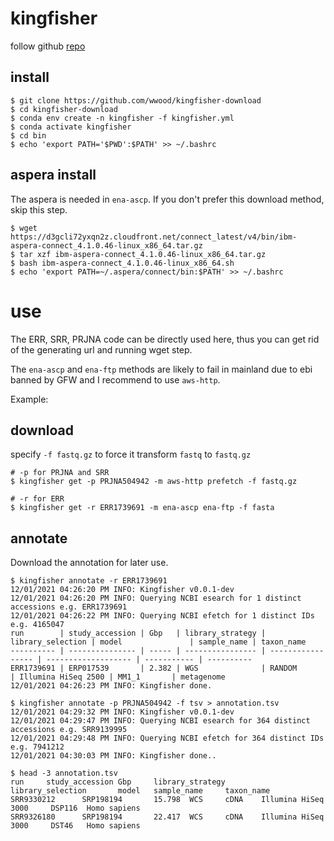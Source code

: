 # kingfisher

follow github [repo](https://github.com/wwood/kingfisher-download)

## install

```
$ git clone https://github.com/wwood/kingfisher-download
$ cd kingfisher-download
$ conda env create -n kingfisher -f kingfisher.yml
$ conda activate kingfisher
$ cd bin
$ echo 'export PATH='$PWD':$PATH' >> ~/.bashrc
```

## aspera install
The aspera is needed in `ena-ascp`. If you don't prefer this download method, skip this step.
```
$ wget https://d3gcli72yxqn2z.cloudfront.net/connect_latest/v4/bin/ibm-aspera-connect_4.1.0.46-linux_x86_64.tar.gz
$ tar xzf ibm-aspera-connect_4.1.0.46-linux_x86_64.tar.gz
$ bash ibm-aspera-connect_4.1.0.46-linux_x86_64.sh
$ echo 'export PATH=~/.aspera/connect/bin:$PATH' >> ~/.bashrc
```


# use

The ERR, SRR, PRJNA code can be directly used here, thus you can get rid of the generating url and running wget step.

The `ena-ascp` and `ena-ftp` methods are likely to fail in mainland due to ebi banned by GFW and I recommend to use `aws-http`.

Example:

## download

specify `-f fastq.gz` to force it transform `fastq` to `fastq.gz`
```
# -p for PRJNA and SRR
$ kingfisher get -p PRJNA504942 -m aws-http prefetch -f fastq.gz

# -r for ERR
$ kingfisher get -r ERR1739691 -m ena-ascp ena-ftp -f fasta
```

## annotate
Download the annotation for later use.

```
$ kingfisher annotate -r ERR1739691
12/01/2021 04:26:20 PM INFO: Kingfisher v0.0.1-dev
12/01/2021 04:26:20 PM INFO: Querying NCBI esearch for 1 distinct accessions e.g. ERR1739691
12/01/2021 04:26:22 PM INFO: Querying NCBI efetch for 1 distinct IDs e.g. 4165047
run        | study_accession | Gbp   | library_strategy | library_selection | model               | sample_name | taxon_name
---------- | --------------- | ----- | ---------------- | ----------------- | ------------------- | ----------- | ----------
ERR1739691 | ERP017539       | 2.382 | WGS              | RANDOM            | Illumina HiSeq 2500 | MM1_1       | metagenome
12/01/2021 04:26:23 PM INFO: Kingfisher done.

$ kingfisher annotate -p PRJNA504942 -f tsv > annotation.tsv
12/01/2021 04:29:32 PM INFO: Kingfisher v0.0.1-dev
12/01/2021 04:29:47 PM INFO: Querying NCBI esearch for 364 distinct accessions e.g. SRR9139995
12/01/2021 04:29:48 PM INFO: Querying NCBI efetch for 364 distinct IDs e.g. 7941212
12/01/2021 04:30:03 PM INFO: Kingfisher done..

$ head -3 annotation.tsv
run     study_accession Gbp     library_strategy        library_selection       model   sample_name     taxon_name
SRR9330212      SRP198194       15.798  WCS     cDNA    Illumina HiSeq 3000     DSP116  Homo sapiens
SRR9326180      SRP198194       22.417  WCS     cDNA    Illumina HiSeq 3000     DST46   Homo sapiens
```

